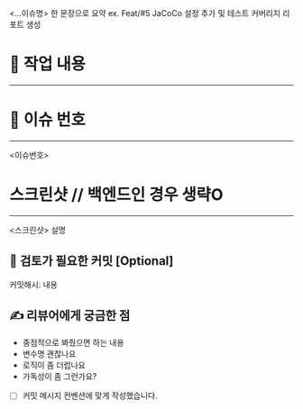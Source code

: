<!-- PR 제목 -->
<...이슈명> 한 문장으로 요약
ex. Feat/#5 JaCoCo 설정 추가 및 테스트 커버리지 리포트 생성

<!-- PR 본문 -->

# 🚀 작업 내용
---

# 📸 이슈 번호
---
<이슈번호>

# 스크린샷 // 백엔드인 경우 생략O
---
<스크린샷>
설명

👀 검토가 필요한 커밋 [Optional]
---
커밋해시: 내용

✍ 리뷰어에게 궁금한 점
---
- 중점적으로 봐줬으면 하는 내용
- 변수명 괜찮나요
- 로직이 좀 더럽나요
- 가독성이 좀 그런가요?

- [ ] 커밋 메시지 컨벤션에 맞게 작성했습니다.